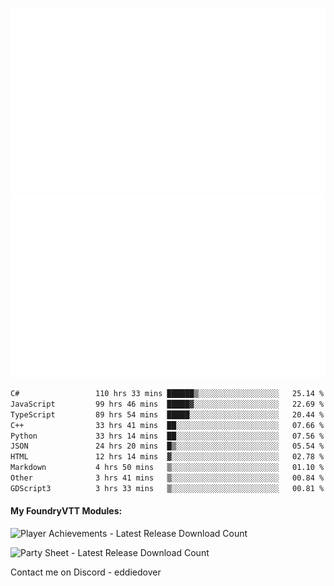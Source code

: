 
![](https://raw.githubusercontent.com/eddiedover/ghstats/master/generated/overview.svg)
![](https://raw.githubusercontent.com/eddiedover/ghstats/master/generated/languages.svg)

<!--START_SECTION:waka-->

```txt
C#                 110 hrs 33 mins ██████▒░░░░░░░░░░░░░░░░░░   25.14 %
JavaScript         99 hrs 46 mins  █████▓░░░░░░░░░░░░░░░░░░░   22.69 %
TypeScript         89 hrs 54 mins  █████░░░░░░░░░░░░░░░░░░░░   20.44 %
C++                33 hrs 41 mins  ██░░░░░░░░░░░░░░░░░░░░░░░   07.66 %
Python             33 hrs 14 mins  ██░░░░░░░░░░░░░░░░░░░░░░░   07.56 %
JSON               24 hrs 20 mins  █▒░░░░░░░░░░░░░░░░░░░░░░░   05.54 %
HTML               12 hrs 14 mins  ▓░░░░░░░░░░░░░░░░░░░░░░░░   02.78 %
Markdown           4 hrs 50 mins   ▒░░░░░░░░░░░░░░░░░░░░░░░░   01.10 %
Other              3 hrs 41 mins   ▒░░░░░░░░░░░░░░░░░░░░░░░░   00.84 %
GDScript3          3 hrs 33 mins   ▒░░░░░░░░░░░░░░░░░░░░░░░░   00.81 %
```

<!--END_SECTION:waka-->

#### My FoundryVTT Modules:

  ![Player Achievements - Latest Release Download Count](https://img.shields.io/badge/dynamic/json?label=Player%20Achievements%20-%20Downloads@latest&query=assets%5B1%5D.download_count&url=https%3A%2F%2Fapi.github.com%2Frepos%2FEddieDover%2Ffvtt-player-achievements%2Freleases%2Flatest)

  ![Party Sheet - Latest Release Download Count](https://img.shields.io/badge/dynamic/json?label=Party%20Sheet%20-%20Downloads@latest&query=assets%5B1%5D.download_count&url=https%3A%2F%2Fapi.github.com%2Frepos%2FEddieDover%2Ffvtt-party-sheet%2Freleases%2Flatest)

<a rel="me" href="https://techhub.social/@EddieDover"></a>

Contact me on Discord - eddiedover
